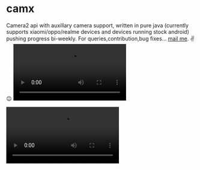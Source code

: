 # camx
Camera2 api with auxillary camera support, written in pure java (currently supports xiaomi/oppo/realme devices and devices running stock android) pushing progress bi-weekly. For queries,contribution,bug fixes... [mail me](mailto:rishabhrajgupta2000@gmail.com).
✌😉
![Alt Text](https://github.com/uncannyRishabh/camx/blob/master/app%20preview.mp4?raw=true.gif)

![APP PREVIEW](https://user-images.githubusercontent.com/47218749/112973887-6d88a080-916f-11eb-9482-eba3d1c8ab67.mp4)

